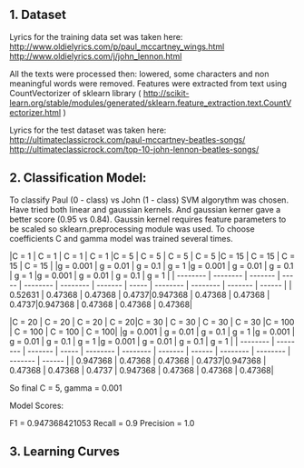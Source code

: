 ## 1. Dataset

Lyrics for the training data set was taken here:
    http://www.oldielyrics.com/p/paul_mccartney_wings.html
    http://www.oldielyrics.com/j/john_lennon.html

All the texts were processed then: lowered, some characters and non meaningful words were removed.  Features were extracted from text
using CountVectorizer of sklearn library ( http://scikit-learn.org/stable/modules/generated/sklearn.feature_extraction.text.CountVectorizer.html )

Lyrics for the test dataset was taken here:
    http://ultimateclassicrock.com/paul-mccartney-beatles-songs/
    http://ultimateclassicrock.com/top-10-john-lennon-beatles-songs/

## 2. Classification Model:

To classify Paul (0 - class) vs John (1 - class) SVM algorythm was chosen. Have tried both linear and gaussian kernels. And gaussian kerner gave a better score (0.95 vs 0.84).
Gaussin kernel requires feature parameters to be scaled so sklearn.preprocessing module was used. To choose coefficients C and gamma model was trained several times.

|C = 1     | C = 1    | C = 1   | C = 1 |C = 5     | C = 5    | C = 5   | C = 5 |C = 15    | C = 15   | C = 15  | C = 15 |
|g = 0.001 | g = 0.01 | g = 0.1 | g = 1 |g = 0.001 | g = 0.01 | g = 0.1 | g = 1 |g = 0.001 | g = 0.01 | g = 0.1 | g = 1  |
| -------- | -------- | ------- | ----- | -------- | -------- | ------- | ----- | -------- | -------- | ------- | ------ |
| 0.52631  | 0.47368  | 0.47368 | 0.4737|0.947368  | 0.47368  | 0.47368 | 0.4737|0.947368  | 0.47368  | 0.47368 | 0.47368|

|C = 20    | C = 20   | C = 20  | C = 20|C = 30    | C = 30   | C = 30  | C = 30 |C = 100   | C = 100  | C = 100 | C = 100|
|g = 0.001 | g = 0.01 | g = 0.1 | g = 1 |g = 0.001 | g = 0.01 | g = 0.1 | g = 1  |g = 0.001 | g = 0.01 | g = 0.1 | g = 1  |
| -------- | -------- | ------- | ----- | -------- | -------- | ------- | ------ | -------- | -------- | ------- | ------ |
| 0.947368 | 0.47368  | 0.47368 | 0.4737|0.947368  | 0.47368  | 0.47368 | 0.4737 | 0.947368 | 0.47368  | 0.47368 | 0.47368|

So final C = 5, gamma = 0.001

Model Scores:

F1        =  0.947368421053
Recall    =  0.9
Precision =  1.0


## 3. Learning Curves

